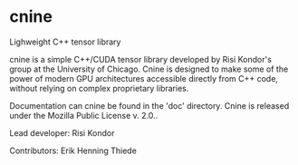 # cnine
Lighweight C++ tensor library

cnine is a simple C++/CUDA tensor library developed by Risi Kondor's group at the University of Chicago. Cnine is designed to make some of the power of modern GPU architectures accessible directly from C++ code, without relying on complex proprietary libraries. 

Documentation can cnine be found in the 'doc' directory. Cnine is released under the Mozilla Public License v. 2.0..

Lead developer: Risi Kondor

Contributors: Erik Henning Thiede
